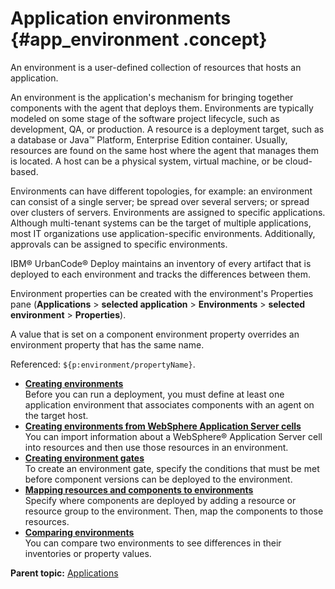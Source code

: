 # Application environments {#app_environment .concept}

An environment is a user-defined collection of resources that hosts an application.

An environment is the application's mechanism for bringing together components with the agent that deploys them. Environments are typically modeled on some stage of the software project lifecycle, such as development, QA, or production. A resource is a deployment target, such as a database or Java™ Platform, Enterprise Edition container. Usually, resources are found on the same host where the agent that manages them is located. A host can be a physical system, virtual machine, or be cloud-based.

Environments can have different topologies, for example: an environment can consist of a single server; be spread over several servers; or spread over clusters of servers. Environments are assigned to specific applications. Although multi-tenant systems can be the target of multiple applications, most IT organizations use application-specific environments. Additionally, approvals can be assigned to specific environments.

IBM® UrbanCode® Deploy maintains an inventory of every artifact that is deployed to each environment and tracks the differences between them.

Environment properties can be created with the environment's Properties pane \(**Applications** \> **selected application** \> **Environments** \> **selected environment** \> **Properties**\).

A value that is set on a component environment property overrides an environment property that has the same name.

Referenced: `${p:environment/propertyName}`.

-   **[Creating environments](../topics/app_environment_create.md)**  
Before you can run a deployment, you must define at least one application environment that associates components with an agent on the target host.
-   **[Creating environments from WebSphere Application Server cells](../topics/examples_websphere_import_cell.md)**  
You can import information about a WebSphere® Application Server cell into resources and then use those resources in an environment.
-   **[Creating environment gates](../topics/app_gate_create.md)**  
To create an environment gate, specify the conditions that must be met before component versions can be deployed to the environment.
-   **[Mapping resources and components to environments](../topics/app_environment_mapping.md)**  
Specify where components are deployed by adding a resource or resource group to the environment. Then, map the components to those resources.
-   **[Comparing environments](../topics/app_environment_compare.md)**  
You can compare two environments to see differences in their inventories or property values.

**Parent topic:** [Applications](../topics/applications_ch.md)

